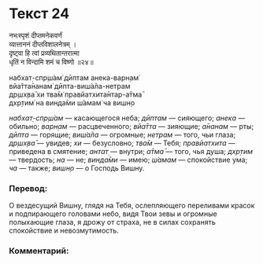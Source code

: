 # Текст 24

नभःस्पृशं दीप्तमनेकवर्णं  
व्यात्ताननं दीप्तविशालनेत्रम् ।  
दृष्ट्वा हि त्वां प्रव्यथितान्तरात्मा  
धृतिं न विन्दामि शमं च विष्णो ॥२४॥

набхат̣-спр̣ш́ам̇ дӣптам анека-варн̣ам̇  
вйа̄тта̄нанам̇ дӣпта-виш́а̄ла-нетрам  
др̣шх̣ва̄ хи тва̄м̇ правйатхита̄нтар-а̄тма̄  
дхр̣тим̇ на винда̄ми ш́амам̇ ча вишн̣о

_набхат̣-спр̣ш́ам_ — касающегося неба; _дӣптам_ — сияющего; _анека_ — обильно; _варн̣ам_ — расцвеченного; _вйа̄тта_ — зияющие; _а̄нанам_ — рты; _дӣпта_ — горящие; _виш́а̄ла_ — огромные; _нетрам_ — того, чьи глаза; _др̣шх̣ва̄_ — увидев; _хи_ — безусловно; _тва̄м_ — Тебя; _правйатхита_ — приведена в смятение; _антат̣_ — внутри; _а̄тма̄_ — того, чья душа; _дхр̣тим_ — твердость; _на_ — не; _винда̄ми_ — имею; _ш́амам_ — спокойствие ума; _ча_ — также; _вишн̣о_ — о Господь Вишну.

### Перевод:

О вездесущий Вишну, глядя на Тебя, ослепляющего переливами красок и подпирающего головами небо, видя Твои зевы и огромные полыхающие глаза, я дрожу от страха, не в силах сохранять спокойствие и невозмутимость.

### Комментарий:


